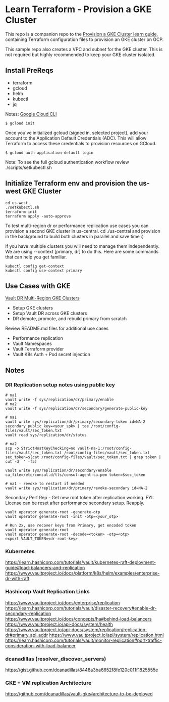 # Learn Terraform - Provision a GKE Cluster

This repo is a companion repo to the [Provision a GKE Cluster learn guide](https://learn.hashicorp.com/terraform/kubernetes/provision-gke-cluster), containing
Terraform configuration files to provision an GKE cluster on
GCP.

This sample repo also creates a VPC and subnet for the GKE cluster. This is not
required but highly recommended to keep your GKE cluster isolated.

## Install PreReqs
- terraform
- gcloud
- helm
- kubectl
- jq

Notes: [Google Cloud CLI](https://cloud.google.com/sdk/docs/quickstarts) 

```shell
$ gcloud init
```
Once you've initialized gcloud (signed in, selected project), add your account 
to the Application Default Credentials (ADC). This will allow Terraform to access
these credentials to provision resources on GCloud.

```shell
$ gcloud auth application-default login
```
Note: To see the full gcloud authentication workflow review ./scripts/setkubectl.sh

## Initialize Terraform env and provision the us-west GKE Cluster
```
cd us-west
./setkubectl.sh
terraform init
terraform apply -auto-approve
```
To test multi-region dr or performance replication use cases you can provision a second GKE cluster in us-central.  cd ./us-central and provision in the background to build both clusters in parallel and save time :)

If you have multiple clusters you will need to manage them independently.  We are using --context [primary, dr] to do this.  Here are some commands that can help you get familiar.
```
kubectl config get-context
kubectl config use-context primary
```

## Use Cases with GKE
[Vault DR Multi-Region GKE Clusters](https://play.instruqt.com/hashicorp/tracks/poc-vault-gke-dr-multi-region)
- Setup GKE clusters
- Setup Vault DR across GKE clusters
- DR demote, promote, and rebuild primary from scratch

Review README.md files for additional use cases
- Performance replication
- Vault Namespaces
- Vault Terraform provider
- Vault K8s Auth + Pod secret injection

## Notes
### DR Replication setup notes using public key
```
# na1
vault write -f sys/replication/dr/primary/enable
# na2
vault write -f sys/replication/dr/secondary/generate-public-key

# na1
vault write sys/replication/dr/primary/secondary-token id=NA-2 secondary_public_key=<your_spk> | tee /root/config-files/vault/sec_token.txt
vault read sys/replication/dr/status

# na2
scp -o StrictHostKeyChecking=no vault-na-1:/root/config-files/vault/sec_token.txt /root/config-files/vault/sec_token.txt
sec_token=$(cat /root/config-files/vault/sec_token.txt | grep token | cut -d' ' -f5)

vault write sys/replication/dr/secondary/enable ca_file=/etc/consul.d/tls/consul-agent-ca.pem token=$sec_token

# na1 - revoke to restart if needed
vault write sys/replication/dr/primary/revoke-secondary id=NA-2
```


Secondary Perf Rep - Get new root token after replication working.
FYI:  License can be reset after performance secondary setup.  Reapply. 
```
vault operator generate-root -generate-otp
vault operator generate-root -init -otp=<your_otp>

# Run 2x, use recover keys from Primary, get encoded token
vault operator generate-root   
vault operator generate-root -decode=<token> -otp=<otp>
export VAULT_TOKEN=<dr-root-key>
```
### Kubernetes
https://learn.hashicorp.com/tutorials/vault/kubernetes-raft-deployment-guide#load-balancers-and-replication
https://www.vaultproject.io/docs/platform/k8s/helm/examples/enterprise-dr-with-raft

### Hashicorp Vault Replication Links
https://www.vaultproject.io/docs/enterprise/replication
https://learn.hashicorp.com/tutorials/vault/disaster-recovery#enable-dr-secondary-replication
https://www.vaultproject.io/docs/concepts/ha#behind-load-balancers
https://www.vaultproject.io/api-docs/system/health
https://www.vaultproject.io/api-docs/system/replication/replication-dr#primary_api_addr
https://www.vaultproject.io/api/system/replication.html
https://learn.hashicorp.com/tutorials/vault/monitor-replication#port-traffic-consideration-with-load-balancer

### dcanadillas (resolver_discover_servers)
https://gist.github.com/dcanadillas/8448a3ba6652f8fe120c011f1825555e
### GKE + VM replication Architecture
https://github.com/dcanadillas/vault-gke#architecture-to-be-deployed
